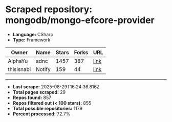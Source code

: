 # Scraped repository: mongodb/mongo-efcore-provider
* **Language:** CSharp
* **Type:** Framework

| Owner | Name | Stars | Forks | URL |
|---|---|---|---|---|
| AlphaYu | adnc | 1457 | 387 | [link](https://github.com/AlphaYu/adnc) |
| thisisnabi | Notify | 159 | 44 | [link](https://github.com/thisisnabi/Notify) |

---
* **Last scrape:** 2025-08-29T16:24:36.816Z
* **Total pages scraped:** 29
* **Repos found:** 857
* **Repos filtered out (< 100 stars):** 855
* **Total possible repositories:** 1179
* **Percent processed:** 72.7%
